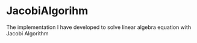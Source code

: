 # JacobiAlgorihm
The implementation I have developed to solve linear algebra equation with Jacobi Algorithm

